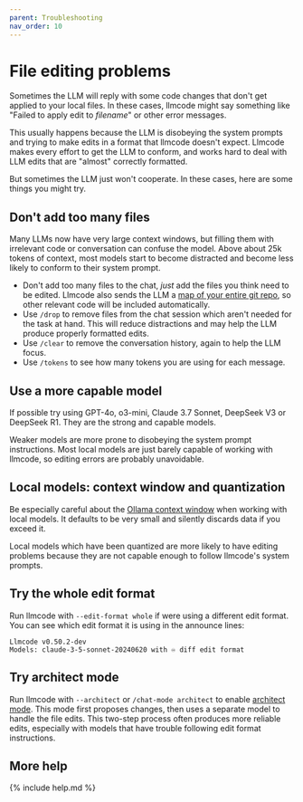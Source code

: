 ```yaml
---
parent: Troubleshooting
nav_order: 10
---
```


# File editing problems

Sometimes the LLM will reply with some code changes
that don't get applied to your local files.
In these cases, llmcode might say something like "Failed to apply edit to *filename*"
or other error messages.

This usually happens because the LLM is disobeying the system prompts
and trying to make edits in a format that llmcode doesn't expect.
Llmcode makes every effort to get the LLM
to conform, and works hard to deal with
LLM edits that are "almost" correctly formatted.

But sometimes the LLM just won't cooperate.
In these cases, here are some things you might try.

## Don't add too many files

Many LLMs now have very large context windows,
but filling them with irrelevant code or conversation 
can confuse the model.
Above about 25k tokens of context, most models start to become distracted and become less likely
to conform to their system prompt.

- Don't add too many files to the chat, *just* add the files you think need to be edited.
Llmcode also sends the LLM a [map of your entire git repo](https://llm.khulnasoft.com/docs/repomap.html), so other relevant code will be included automatically.
- Use `/drop` to remove files from the chat session which aren't needed for the task at hand. This will reduce distractions and may help the LLM produce properly formatted edits.
- Use `/clear` to remove the conversation history, again to help the LLM focus.
- Use `/tokens` to see how many tokens you are using for each message.

## Use a more capable model

If possible try using GPT-4o, o3-mini, Claude 3.7 Sonnet, DeepSeek V3 or DeepSeek R1.
They are the strong and capable models.

Weaker models
are more prone to
disobeying the system prompt instructions.
Most local models are just barely capable of working with llmcode,
so editing errors are probably unavoidable.

## Local models: context window and quantization

Be especially careful about the
[Ollama context window](https://llm.khulnasoft.com/docs/llms/ollama.html#setting-the-context-window-size)
when working with local models.
It defaults to be very small and silently discards data if you exceed it.

Local models which have been quantized are more likely to have editing problems
because they are not capable enough to follow llmcode's system prompts.

## Try the whole edit format

Run llmcode with `--edit-format whole` if were using a different edit format.
You can see which edit format it is using in the announce lines:

```
Llmcode v0.50.2-dev
Models: claude-3-5-sonnet-20240620 with ♾️ diff edit format
```

## Try architect mode

Run llmcode with `--architect` or `/chat-mode architect` to enable [architect mode](../usage/modes.md#architect-mode-and-the-editor-model).
This mode first proposes changes, then uses a separate model to handle the file edits.
This two-step process often produces more reliable edits, especially with models that have trouble
following edit format instructions.

## More help

{% include help.md %}
